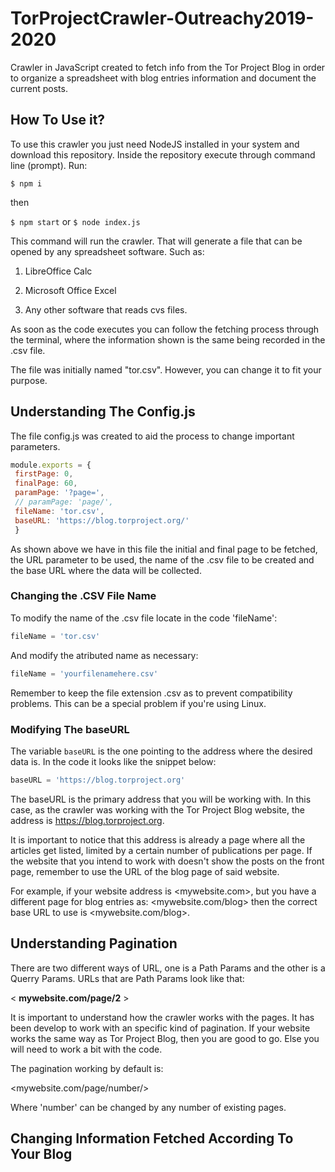 # TorProjectCrawler-Outreachy2019-2020

Crawler in JavaScript created to fetch info from the Tor Project Blog in order to organize a spreadsheet with blog entries information and document the current posts. 

## How To Use it?

To use this crawler you just need NodeJS installed in your system and download this repository. Inside the repository execute through command line (prompt). Run:

```$ npm i```

then

```$ npm start``` or ```$ node index.js ```


This command will run the crawler. That will generate a file that can be opened by any spreadsheet software. Such as:

1. LibreOffice Calc

2. Microsoft Office Excel

3. Any other software that reads cvs files. 

As soon as the code executes you can follow the fetching process through the terminal, where the information shown is the same being recorded in the .csv file. 

The file was initially named "tor.csv". However, you can change it to fit your purpose. 
 
 ## Understanding The Config.js
 
 The file config.js was created to aid the process to change important parameters. 
 
 ```javascript
 module.exports = {
  firstPage: 0,
  finalPage: 60,
  paramPage: '?page=',
  // paramPage: 'page/',
  fileName: 'tor.csv',
  baseURL: 'https://blog.torproject.org/'
  }
  ```
 
 As shown above we have in this file the initial and final page to be fetched, the URL parameter to be used, the name of the .csv file to be created and the base URL where the data will be collected. 
 
 ### Changing the .CSV File Name
 
 To modify the name of the .csv file locate in the code 'fileName':
 
 ```javascript
 fileName = 'tor.csv'
 ```
 
 And modify the atributed name as necessary:
 
 ```javascript
 fileName = 'yourfilenamehere.csv'
 ```

Remember to keep the file extension .csv as to prevent compatibility problems. This can be a special problem if you're using Linux. 

### Modifying The baseURL 

The variable ```baseURL``` is the one pointing to the address where the desired data is. In the code it looks like the snippet below:

```javascript
baseURL = 'https://blog.torproject.org'
```

The baseURL is the primary address that you will be working with. In this case, as the crawler was working with the Tor Project Blog website, the address is <https://blog.torproject.org>.

It is important to notice that this address is already a page where all the articles get listed, limited by a certain number of publications per page. If the website that you intend to work with doesn't show the posts on the front page, remember to use the URL of the blog page of said website.

For example, if your website address is <mywebsite.com>, but you have a different page for blog entries as: <mywebsite.com/blog> then the correct base URL to use is <mywebsite.com/blog>.

## Understanding Pagination

There are two different ways of URL, one is a Path Params and the other is a Querry Params. URLs that are Path Params look like that:

< **mywebsite.com/page/2** >

It is important to understand how the crawler works with the pages. It has been develop to work with an specific kind of pagination. If your website works the same way as Tor Project Blog, then you are good to go. Else you will need to work a bit with the code. 

The pagination working by default is: 

<mywebsite.com/page/number/>

Where 'number' can be changed by any number of existing pages. 

## Changing Information Fetched According To Your Blog





